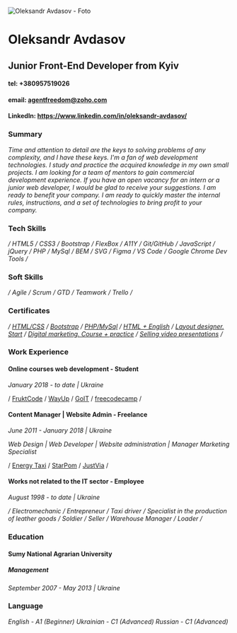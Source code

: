 ![Oleksandr Avdasov - Foto](https://github.com/agentfreedom/rsschool-cv/blob/gh-pages/insta-ava.jpg)

# Oleksandr Avdasov

## Junior Front-End Developer from Kyiv

#### tel: +380957519026

#### email: agentfreedom@zoho.com

#### LinkedIn: https://www.linkedin.com/in/oleksandr-avdasov/

### Summary

_Time and attention to detail are the keys to solving problems of any complexity, and I have these keys. I'm a fan of web development technologies. I study and practice the acquired knowledge in my own small projects. I am looking for a team of mentors to gain commercial development experience. If you have an open vacancy for an intern or a junior web developer, I would be glad to receive your suggestions. I am ready to benefit your company. I am ready to quickly master the internal rules, instructions, and a set of technologies to bring profit to your company._

### Tech Skills

_/ HTML5_
_/ CSS3_
_/ Bootstrap_
_/ FlexBox_
_/ A11Y_
_/ Git/GitHub_
_/ JavaScript_
_/ jQuery_
_/ PHP_
_/ MySql_
_/ BEM_
_/ SVG_
_/ Figma_
_/ VS Code_
_/ Google Chrome Dev Tools /_

### Soft Skills

_/ Agile_
_/ Scrum_
_/ GTD_
_/ Teamwork_
_/ Trello /_

### Certificates

_/ [HTML/CSS](https://prnt.sc/1011031)_
_/ [Bootstrap](https://prnt.sc/1010xup)_
_/ [PHP/MySql](https://prnt.sc/10111at)_
_/ [HTML + English](https://prnt.sc/1010ysv)_
_/ [Layout designer. Start](https://prnt.sc/1010wv0)_
_/ [Digital marketing. Course + practice](https://prnt.sc/1011wbz)_
_/ [Selling video presentations](https://prnt.sc/101132b) /_

### Work Experience

#### Online courses web development - Student

_January 2018 - to date | Ukraine_

/ [FruktCode](www.fructcode.com)
/ [WayUp](www.wayup.in)
/ [GoIT](www.goit.ua)
/ [freecodecamp](www.freecodecamp.org) /

#### Content Manager | Website Admin - Freelance

_June 2011 - January 2018 | Ukraine_

_Web Design | Web Developer | Website administration | Manager Marketing Specialist_

/ [Energy Taxi](www.energytaxi.kiev.ua)
/ [StarPom](www.starpom.pro)
/ [JustVia](www.justvia.com) /

#### Works not related to the IT sector - Employee

_August 1998 - to date | Ukraine_

_/ Electromechanic_
_/ Entrepreneur_
_/ Taxi driver_
_/ Specialist in the production of leather goods_
_/ Soldier_
_/ Seller_
_/ Warehouse Manager_
_/ Loader /_

### Education

#### Sumy National Agrarian University

##### Management

_September 2007 - May 2013 | Ukraine_

### Language

_English - A1 (Beginner)_
_Ukrainian - C1 (Advanced)_
_Russian - C1 (Advanced)_
